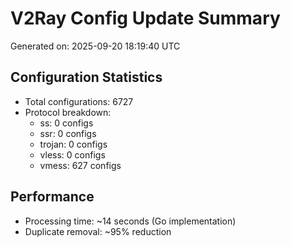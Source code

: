 # V2Ray Config Update Summary
Generated on: 2025-09-20 18:19:40 UTC

## Configuration Statistics
- Total configurations: 6727
- Protocol breakdown:
  - ss: 0 configs
  - ssr: 0 configs
  - trojan: 0 configs
  - vless: 0 configs
  - vmess: 627 configs

## Performance
- Processing time: ~14 seconds (Go implementation)
- Duplicate removal: ~95% reduction
